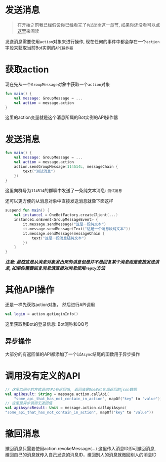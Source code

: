 # 发送消息

> 在开始之前我已经假设你已经看完了`构造消息`这一章节, 如果你还没看可以点[这里](https://github.com/RTAkland/ROneBot/wiki/%E6%9E%84%E9%80%A0%E6%B6%88%E6%81%AF)来阅读

发送消息需要使用`action`对象来进行操作, 现在任何的事件中都会存在一个`action`字段来获取当前Bot实例的`API操作器`

# 获取action
现在先从一个`GroupMessage`对象中获取一个`action`对象

```kotlin
fun main() {
    val message: GroupMessage = ...
    val action = message.action
}
```

这里的action变量就是这个消息所属的Bot实例的API操作器

# 发送消息

```kotlin
fun main() {
    val message: GroupMessage = ...
    val action = message.action
    action.sendGroupMessage(114514L, messageChain { 
        text("测试消息")
    })
}
```

这里向群号为`114514`的群聊中发送了一条纯文本消息: `测试消息`

还可以更方便的从消息对象中直接发送消息就像下面这样

```kotlin
suspend fun main() {
    val instance1 = OneBotFactory.createClient(...)
    instance1.onEvent<GroupMessageEvent> { 
        it.message.sendMessage("这是一段纯文本")
        it.message.sendMessage(Text("这是一个消息段纯文本"))
        it.message.sendMessage(messageChain { 
            text("这是一段消息链纯文本")
        })
    }
}
```

***注意: 虽然这是从消息对象发出来的消息但是并不是回复某个消息而是直接发送消息, 如果你需要回复消息请直接对消息使用`reply`方法***

# 其他API操作

还是一样先获取action对象， 然后进行API调用

```kotlin
val login = action.getLoginInfo()
```

这里获取到Bot的登录信息: Bot昵称和QQ号

## 异步操作

大部分的有返回值的API都添加了一个以`Async`结尾的函数用于异步操作

# 调用没有定义的API

```kotlin
// 这里以同步的方式调用API有返回值, 返回值是OneBot实现返回的json数据
val apiResult: String = message.action.callApi(
    "some_api_that_has_not_contain_in_action", mapOf("key" to "value"))
// 这里是异步调用无返回值
val apiAsyncResult: Unit = message.action.callApiAsync(
"some_api_that_has_not_contain_in_action", mapOf("key" to "value"))
```

# 撤回消息

撤回消息只需要使用action.revokeMessage(...) 这里传入消息ID即可撤回消息, 撤回自己的消息就传入自己发送的消息ID，撤回别人的消息就撤回别人的消息ID


